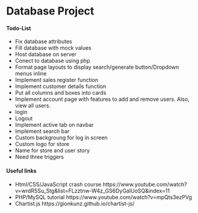 <!DOCTYPE html>
<html>
<head></head>
<body>
<h1>Database Project</h1>
<h4>Todo-List</h4>
<ul>
<li>Fix database attributes</li>
<li>Fill database with mock values</li>
<li>Host database on server</li>
<li>Conect to database using php</li>
<li>Format page layouts to display search/generate button/Dropdown menus inline</li>
<li>Implement sales register function</li>
<li>Implement customer details function</li>
<li>Put all columns and boxes into cards</li>
<li>Implement account page with features to add and remove users. Also, view all users.</li>
<li>login</li>
<li>Logout</li>
<li>Implement active tab on navbar</li>
<li>Implement search bar</li>
<li>Custom backgroung for log in screen</li>
<li>Custom logo for store</li>
<li>Name for store and user story</li>
<li>Need three triggers</li>
</ul>

<h4>Useful links</h4>
<ul>
<li>Html/CSS/JavaScript crash course https://www.youtube.com/watch?v=wrdR5Su_Stg&list=FLzztnw-W4z_GS6DyGaIUoSQ&index=11</li>
<li>PHP/MySQL tutorial https://www.youtube.com/watch?v=mpQts3ezPVg</li>
<li>Chartist.js https://gionkunz.github.io/chartist-js/</li>
</ul>
</body>
</html>